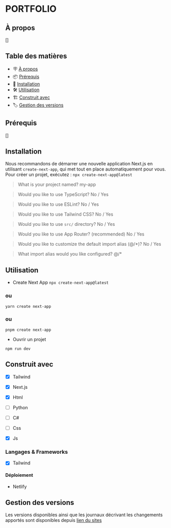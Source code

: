 # PORTFOLIO

## À propos

[]

## Table des matières

- 🪧 [À propos](#à-propos)
- 📦 [Prérequis](#prérequis)
- 🚀 [Installation](#installation)
- 🛠️ [Utilisation](#utilisation)
- 🏗️ [Construit avec](#construit-avec)
- 🏷️ [Gestion des versions](#gestion-des-versions)


## Prérequis

[]

## Installation

Nous recommandons de démarrer une nouvelle application Next.js en utilisant ```create-next-app```, qui met tout en place automatiquement pour vous. Pour créer un projet, exécutez :
```npx create-next-app@latest```

>What is your project named? my-app &nbsp;

>Would you like to use TypeScript? No / Yes &nbsp;

>Would you like to use ESLint? No / Yes &nbsp;

>Would you like to use Tailwind CSS? No / Yes &nbsp;

>Would you like to use `src/` directory? No / Yes &nbsp;

>Would you like to use App Router? (recommended) No / Yes &nbsp;

>Would you like to customize the default import alias (@/*)? No / Yes &nbsp;

>What import alias would you like configured? @/* &nbsp;

## Utilisation

- Create Next App
```npx create-next-app@latest```
### ou
```yarn create next-app```
### ou 
```pnpm create next-app```

- Ouvrir un projet

```npm run dev```

## Construit avec
- [x] Tailwind
- [x] Next.js
- [x] Html
- [ ] Python
- [ ] C#
- [ ] Css
- [x] Js




### Langages & Frameworks

- [x] Tailwind

#### Déploiement

- Netlify

## Gestion des versions

Les versions disponibles ainsi que les journaux décrivant les changements apportés sont disponibles depuis [lien du sites ](https://meek-moonbeam-d2cb3d.netlify.app/)




